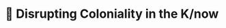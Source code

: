 ---
title: "📌 Disrupting Coloniality in the K/now"
description: "In collaboration with feminist researchers: an interactive exploration of video interviews, transcripts, art works and ephemera. Made with React and Parcel"
img: "/images/disrupting-coloniality.png"
alt: "Screenshot of a web page titled “Disrupting Coloniality in the K/now” with a stylized map of the world marked by colorful target-like circles. The page introduces themed sections such as “Introduction,” “Whispering,” “Dis/comforting,” and “Abandoning,” each with a list of contributing authors and titles."
link: "https://disrupting-coloniality.net/"
featured: "yes"
---